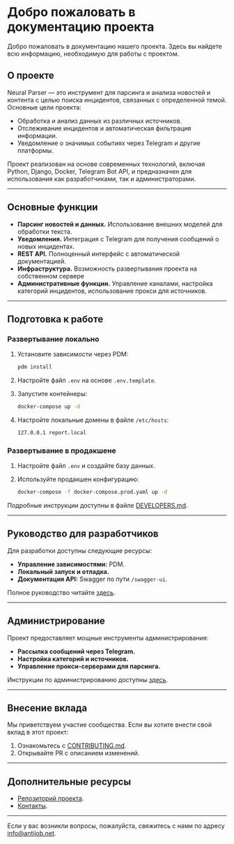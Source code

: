 # Добро пожаловать в документацию проекта

Добро пожаловать в документацию нашего проекта. Здесь вы найдете всю информацию, необходимую для работы с проектом.

## О проекте

Neural Parser — это инструмент для парсинга и анализа новостей и контента с целью поиска инцидентов, связанных с определенной темой.  
Основные цели проекта:

- Обработка и анализ данных из различных источников.
- Отслеживание инцидентов и автоматическая фильтрация информации.
- Уведомление о значимых событиях через Telegram и другие платформы.

Проект реализован на основе современных технологий, включая Python, Django, Docker, Telegram Bot API, и предназначен для использования как разработчиками, так и администраторами.

---

## Основные функции

- **Парсинг новостей и данных.** Использование внешних моделей для обработки текста.
- **Уведомления.** Интеграция с Telegram для получения сообщений о новых инцидентах.
- **REST API.** Полноценный интерфейс с автоматической документацией.
- **Инфраструктура.** Возможность развертывания проекта на собственном сервере
- **Административные функции.** Управление каналами, настройка категорий инцидентов, использование прокси для источников.

---

## Подготовка к работе

### Развертывание локально

1. Установите зависимости через PDM:

   ```bash
   pdm install
   ```

2. Настройте файл `.env` на основе `.env.template`.
3. Запустите контейнеры:

   ```bash
   docker-compose up -d
   ```

4. Настройте локальные домены в файле `/etc/hosts`:

   ```bash
   127.0.0.1 report.local
   ```

### Развертывание в продакшене

1. Настройте файл `.env` и создайте базу данных.
2. Используйте продакшен конфигурацию:

   ```bash
   docker-compose -f docker-compose.prod.yaml up -d
   ```

Подробные инструкции доступны в файле [DEVELOPERS.md](DEVELOPERS.md).

---

## Руководство для разработчиков

Для разработки доступны следующие ресурсы:

- **Управление зависимостями:** PDM.
- **Локальный запуск и отладка.**
- **Документация API:** Swagger по пути `/swagger-ui`.

Полное руководство читайте [здесь](DEVELOPERS.md).

---

## Администрирование

Проект предоставляет мощные инструменты администрирования:

- **Рассылка сообщений через Telegram.**
- **Настройка категорий и источников.**
- **Управление прокси-серверами для парсинга.**

Инструкции по администрированию доступны [здесь](administration.md).

---

## Внесение вклада

Мы приветствуем участие сообщества. Если вы хотите внести свой вклад в этот проект:

1. Ознакомьтесь с [CONTRIBUTING.md](https://github.com/antijob/neuro-parser/blob/main/CONTRIBUTING.md).
2. Открывайте PR с описанием изменений.

---

## Дополнительные ресурсы

- [Репозиторий проекта](https://github.com/antijob/neuro-parser).
- [Контакты](mailto:info@antijob.net).

---

Если у вас возникли вопросы, пожалуйста, свяжитесь с нами по адресу <info@antijob.net>.
